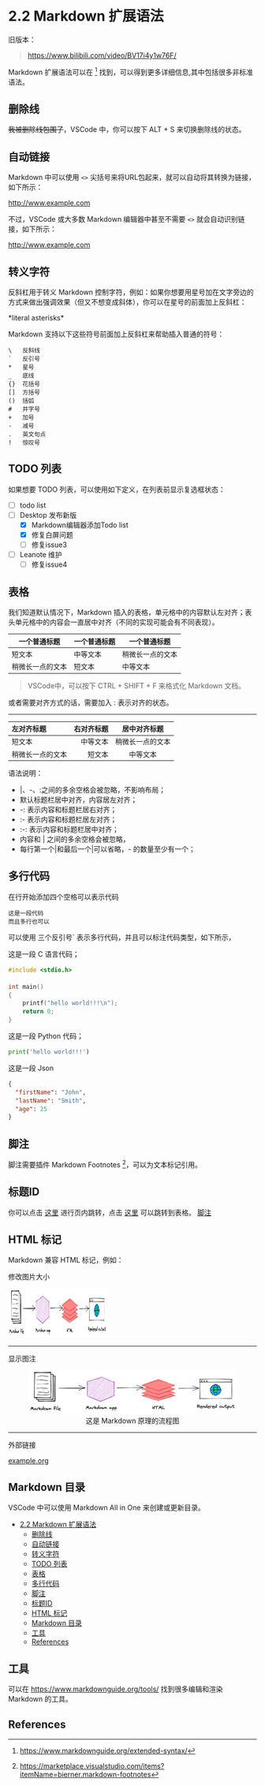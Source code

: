 # 2.2 Markdown 扩展语法

旧版本：

> https://www.bilibili.com/video/BV17i4y1w76F/

Markdown 扩展语法可以在 [^extend-syntax] 找到，可以得到更多详细信息,其中包括很多非标准语法。

## 删除线

~~我被删除线包围了~~，VSCode 中，你可以按下 ALT + S 来切换删除线的状态。

## 自动链接

Markdown 中可以使用 `<>` 尖括号来将URL包起来，就可以自动将其转换为链接，如下所示：

<http://www.example.com>

不过，VSCode 或大多数 Markdown 编辑器中甚至不需要 `<>` 就会自动识别链接，如下所示：

http://www.example.com

## 转义字符

反斜杠用于转义 Markdown 控制字符，例如：如果你想要用星号加在文字旁边的方式来做出强调效果（但又不想变成斜体），你可以在星号的前面加上反斜杠：

\*literal asterisks\*

Markdown 支持以下这些符号前面加上反斜杠来帮助插入普通的符号：

```
\   反斜线
`   反引号
*   星号
_   底线
{}  花括号
[]  方括号
()  括弧
#   井字号
+   加号
-   减号
.   英文句点
!   惊叹号
```

## TODO 列表

如果想要 TODO 列表，可以使用如下定义，在列表前显示复选框状态：

- [ ] todo list
- [ ] Desktop 发布新版
    - [x] Markdown编辑器添加Todo list
    - [x] 修复白屏问题
    - [ ] 修复issue3
- [ ] Leanote 维护
    - [ ] 修复issue4

## 表格

我们知道默认情况下，Markdown 插入的表格，单元格中的内容默认左对齐；表头单元格中的内容会一直居中对齐（不同的实现可能会有不同表现）。

| 一个普通标题     | 一个普通标题 | 一个普通标题     |
| ---------------- | ------------ | ---------------- |
| 短文本           | 中等文本     | 稍微长一点的文本 |
| 稍微长一点的文本 | 短文本       | 中等文本         |

> VSCode中，可以按下 CTRL + SHIFT + F 来格式化 Markdown 文档。

或者需要对齐方式的话，需要加入 : 表示对齐的状态。

---

| 左对齐标题       | 右对齐标题 |   居中对齐标题   |
| :--------------- | ---------: | :--------------: |
| 短文本           |   中等文本 | 稍微长一点的文本 |
| 稍微长一点的文本 |     短文本 |     中等文本     |


语法说明：

- |、-、:之间的多余空格会被忽略，不影响布局；
- 默认标题栏居中对齐，内容居左对齐；
- -: 表示内容和标题栏居右对齐；
- :- 表示内容和标题栏居左对齐；
- :-: 表示内容和标题栏居中对齐；
- 内容和 | 之间的多余空格会被忽略，
- 每行第一个|和最后一个|可以省略，- 的数量至少有一个；

## 多行代码

在行开始添加四个空格可以表示代码

    这是一段代码
    而且多行也可以

可以使用 三个反引号` 表示多行代码，并且可以标注代码类型，如下所示，

这是一段 C 语言代码；

```C
#include <stdio.h>

int main()
{
    printf("hello world!!!\n");
    return 0;
}
```

这是一段 Python 代码；

```python
print('hello world!!!')
```

这是一段 Json

```json
{
  "firstName": "John",
  "lastName": "Smith",
  "age": 25
}
```

## 脚注

脚注需要插件 Markdown Footnotes [^footnotes]，可以为文本标记引用。

## 标题ID

你可以点击 [这里](#标题id) 进行页内跳转，点击 [这里](#表格) 可以跳转到表格。 [脚注](#脚注)

## HTML 标记

Markdown 兼容 HTML 标记，例如：

修改图片大小

<img src="./images/markdown.png" width="200" height="100">

---

显示图注

<figure>
    <img src="./images/markdown.png"
         alt="这是 Markdown 原理的流程图">
    <figcaption><center>这是 Markdown 原理的流程图</center></figcaption>
</figure>

---

外部链接

<a href="https://www.example.org" target="_blank">example.org</a>

## Markdown 目录

VSCode 中可以使用 Markdown All in One 来创建或更新目录。

- [2.2 Markdown 扩展语法](#22-markdown-扩展语法)
  - [删除线](#删除线)
  - [自动链接](#自动链接)
  - [转义字符](#转义字符)
  - [TODO 列表](#todo-列表)
  - [表格](#表格)
  - [多行代码](#多行代码)
  - [脚注](#脚注)
  - [标题ID](#标题id)
  - [HTML 标记](#html-标记)
  - [Markdown 目录](#markdown-目录)
  - [工具](#工具)
  - [References](#references)

## 工具

可以在 <https://www.markdownguide.org/tools/> 找到很多编辑和渲染 Markdown 的工具。

## References

[^extend-syntax]: https://www.markdownguide.org/extended-syntax/
[^footnotes]: https://marketplace.visualstudio.com/items?itemName=bierner.markdown-footnotes